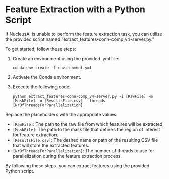 # Feature Extraction with a Python Script

If NucleusAI is unable to perform the feature extraction task, you can utilize the provided script named "extract_features-conn-comp_v4-server.py."

To get started, follow these steps:

1. Create an environment using the provided .yml file:
   ```
   conda env create -f environment.yml
   ```

2. Activate the Conda environment.

3. Execute the following code:
   ```
   python extract_features-conn-comp_v4-server.py -i [RawFile] -m [MaskFile] -o [ResultsFile.csv] --threads [NrOfThreadsForParallelization]
   ```

Replace the placeholders with the appropriate values:

- `[RawFile]`: The path to the raw file from which features will be extracted.
- `[MaskFile]`: The path to the mask file that defines the region of interest for feature extraction.
- `[ResultsFile.csv]`: The desired name or path of the resulting CSV file that will store the extracted features.
- `[NrOfThreadsForParallelization]`: The number of threads to use for parallelization during the feature extraction process.

By following these steps, you can extract features using the provided Python script.
